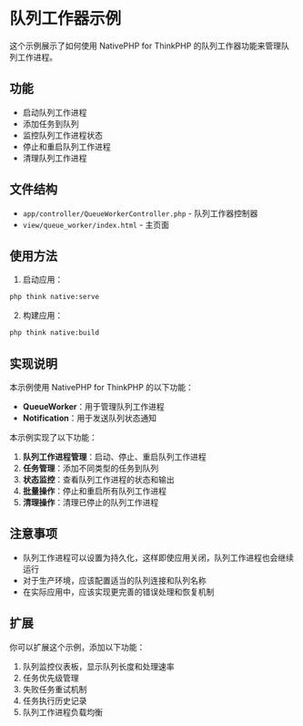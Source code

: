 # 队列工作器示例

这个示例展示了如何使用 NativePHP for ThinkPHP 的队列工作器功能来管理队列工作进程。

## 功能

- 启动队列工作进程
- 添加任务到队列
- 监控队列工作进程状态
- 停止和重启队列工作进程
- 清理队列工作进程

## 文件结构

- `app/controller/QueueWorkerController.php` - 队列工作器控制器
- `view/queue_worker/index.html` - 主页面

## 使用方法

1. 启动应用：

```bash
php think native:serve
```

2. 构建应用：

```bash
php think native:build
```

## 实现说明

本示例使用 NativePHP for ThinkPHP 的以下功能：

- **QueueWorker**：用于管理队列工作进程
- **Notification**：用于发送队列状态通知

本示例实现了以下功能：

1. **队列工作进程管理**：启动、停止、重启队列工作进程
2. **任务管理**：添加不同类型的任务到队列
3. **状态监控**：查看队列工作进程的状态和输出
4. **批量操作**：停止和重启所有队列工作进程
5. **清理操作**：清理已停止的队列工作进程

## 注意事项

- 队列工作进程可以设置为持久化，这样即使应用关闭，队列工作进程也会继续运行
- 对于生产环境，应该配置适当的队列连接和队列名称
- 在实际应用中，应该实现更完善的错误处理和恢复机制

## 扩展

你可以扩展这个示例，添加以下功能：

1. 队列监控仪表板，显示队列长度和处理速率
2. 任务优先级管理
3. 失败任务重试机制
4. 任务执行历史记录
5. 队列工作进程负载均衡
